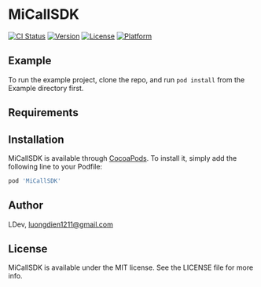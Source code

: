 # MiCallSDK

[![CI Status](https://img.shields.io/travis/LDev/MiCallSDK.svg?style=flat)](https://travis-ci.org/LDev/MiCallSDK)
[![Version](https://img.shields.io/cocoapods/v/MiCallSDK.svg?style=flat)](https://cocoapods.org/pods/MiCallSDK)
[![License](https://img.shields.io/cocoapods/l/MiCallSDK.svg?style=flat)](https://cocoapods.org/pods/MiCallSDK)
[![Platform](https://img.shields.io/cocoapods/p/MiCallSDK.svg?style=flat)](https://cocoapods.org/pods/MiCallSDK)

## Example

To run the example project, clone the repo, and run `pod install` from the Example directory first.

## Requirements

## Installation

MiCallSDK is available through [CocoaPods](https://cocoapods.org). To install
it, simply add the following line to your Podfile:

```ruby
pod 'MiCallSDK'
```

## Author

LDev, luongdien1211@gmail.com

## License

MiCallSDK is available under the MIT license. See the LICENSE file for more info.
